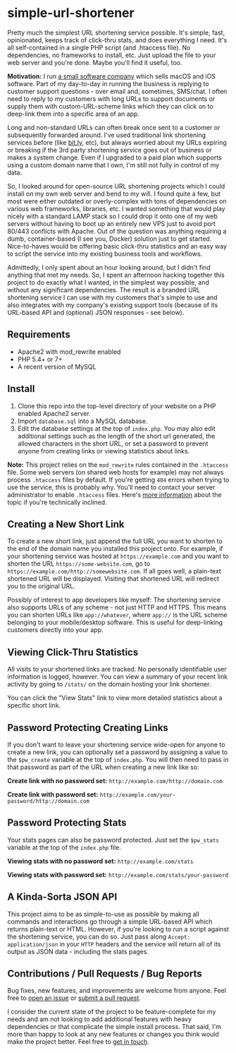 # simple-url-shortener
Pretty much the simplest URL shortening service possible. It's simple, fast, opinionated, keeps track of click-thru stats, and does everything I need. It's all self-contained in a single PHP script (and .htaccess file). No dependencies, no frameworks to install, etc. Just upload the file to your web server and you're done. Maybe you'll find it useful, too.

**Motivation:** I run [a small software company](https://tyler.gd/67wn3
) which sells macOS and iOS software. Part of my day-to-day in running the business is replying to customer support questions - over email and, sometimes, SMS/chat. I often need to reply to my customers with long URLs to support documents or supply them with custom-URL-scheme links which they can click on to deep-link them into a specific area of an app.

Long and non-standard URLs can often break once sent to a customer or subsequently forwarded around. I've used traditional link shortening services before (like [bit.ly](https://bit.ly), etc), but always worried about my URLs expiring or breaking if the 3rd party shortening service goes out of business or makes a system change. Even if I upgraded to a paid plan which supports using a custom domain name that I own, I'm still not fully in control of my data.

So, I looked around for open-source URL shortening projects which I could install on my own web server and bend to my will. I found quite a few, but most were either outdated or overly-complex with tons of dependencies on various web frameworks, libraries, etc. I wanted something that would play nicely with a standard LAMP stack so I could drop it onto one of my web servers without having to boot up an entirely new VPS just to avoid port 80/443 conflicts with Apache. Out of the question was anything requiring a dumb, container-based (I see you, Docker) solution just to get started. Nice-to-haves would be offering basic click-thru statistics and an easy way to script the service into my existing business tools and workflows.

Admittedly, I only spent about an hour looking around, but I didn't find anything that met my needs. So, I spent an afternoon hacking together this project to do exactly what I wanted, in the simplest way possible, and without any significant dependencies. The result is a branded URL shortening service I can use with my customers that's simple to use and also integrates with my company's existing support tools (because of its URL-based API and (optional) JSON responses - see below).

## Requirements

* Apache2 with mod_rewrite enabled
* PHP 5.4+ or 7+
* A recent version of MySQL

## Install

1. Clone this repo into the top-level directory of your website on a PHP enabled Apache2 server.
2. Import `database.sql` into a MySQL database.
3. Edit the database settings at the top of `index.php`. You may also edit additional settings such as the length of the short url generated, the allowed characters in the short URL, or set a password to prevent anyone from creating links or viewing statistics about links.

**Note:** This project relies on the `mod_rewrite` rules contained in the `.htaccess` file. Some web servers (on shared web hosts for example) may not always process `.htaccess` files by default. If you're getting `404` errors when trying to use the service, this is probably why. You'll need to contact your server administrator to enable `.htaccess` files. Here's [more information](http://ask.xmodulo.com/enable-htaccess-apache.html) about the topic if you're technically inclined.

## Creating a New Short Link

To create a new short link, just append the full URL you want to shorten to the end of the domain name you installed this project onto. For example, if your shortening service was hosted at `https://example.com` and you want to shorten the URL `https://some-website.com`, go to `https://example.com/http://somewebsite.com`. If all goes well, a plain-text shortened URL will be displayed. Visiting that shortened URL will redirect you to the original URL.

Possibly of interest to app developers like myself: The shortening service also supports URLs of any scheme - not just HTTP and HTTPS. This means you can shorten URLs like `app://whatever`, where `app://` is the URL scheme belonging to your mobile/desktop software. This is useful for deep-linking customers directly into your app.

## Viewing Click-Thru Statistics

All visits to your shortened links are tracked. No personally identifiable user information is logged, however. You can view a summary of your recent link activity by going to `/stats/` on the domain hosting your link shortener.

You can click the "View Stats" link to view more detailed statistics about a specific short link.

## Password Protecting Creating Links

If you don't want to leave your shortening service wide-open for anyone to create a new link, you can optionally set a password by assigning a value to the `$pw_create` variable at the top of `index.php`. You will then need to pass in that password as part of the URL when creating a new link like so:

**Create link with no password set:** `http://example.com/http://domain.com`

**Create link with password set:** `http://example.com/your-password/http://domain.com`

## Password Protecting Stats

Your stats pages can also be password protected. Just set the `$pw_stats` variable at the top of the `index.php` file.

**Viewing stats with no password set:** `http://example.com/stats`

**Viewing stats with password set:** `http://example.com/stats/your-password`

## A Kinda-Sorta JSON API

This project aims to be as simple-to-use as possible by making all commands and interactions go through a simple URL-based API which returns plain-text or HTML. However, if you're looking to run a script against the shortening service, you can do so. Just pass along `Accept: application/json` in your `HTTP` headers and the service will return all of its output as JSON data - including the stats pages.

## Contributions / Pull Requests / Bug Reports

Bug fixes, new features, and improvements are welcome from anyone. Feel free to [open an issue](https://github.com/tylerhall/simple-url-shortener/issues) or [submit a pull request](https://github.com/tylerhall/simple-url-shortener/pulls).

I consider the current state of the project to be feature-complete for my needs and am not looking to add additional features with heavy dependencies or that complicate the simple install process. That said, I'm more than happy to look at any new features or changes you think would make the project better. Feel free to [get in touch](https://tyler.gd/3qumd
).
